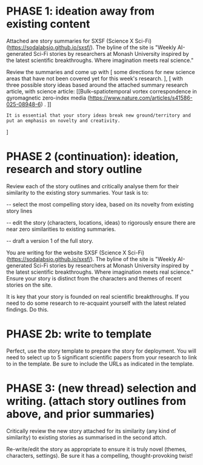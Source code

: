 # PHASE 1: ideation away from existing content

Attached are story summaries for SXSF (Science X Sci-Fi)(https://sodalabsio.github.io/sxsf/). The byline of the site is "Weekly AI-generated Sci-Fi stories by researchers at Monash University inspired by the latest scientific breakthroughs. Where imagination meets real science." 

Review the summaries and come up with [
    some directions for new science areas that have not been covered yet for this week's research.
],
[
    with three possible story ideas based around the attached summary research article, with science article: [[Bulk–spatiotemporal vortex correspondence in gyromagnetic zero-index media (https://www.nature.com/articles/s41586-025-08948-6) . ]]

    It is essential that your story ideas break new ground/territory and put an emphasis on novelty and creativity.
]

# PHASE 2 (continuation): ideation, research and story outline

Review each of the story outlines and critically analyse them for their similarity to the existing story summaries. Your task is to:

-- select the most compelling story idea, based on its novelty from existing story lines

-- edit the story (characters, locations, ideas) to rigorously ensure there are near zero similarities to existing summaries.

-- draft a version 1 of the full story.

You are writing for the website SXSF (Science X Sci-Fi)(https://sodalabsio.github.io/sxsf/). The byline of the site is "Weekly AI-generated Sci-Fi stories by researchers at Monash University inspired by the latest scientific breakthroughs. Where imagination meets real science." Ensure your story is distinct from the characters and themes of recent stories on the site.

It is key that your story is founded on real scientific breakthroughs. If you need to do some research to re-acquaint yourself with the latest related findings. Do this.

# PHASE 2b: write to template

Perfect, use the story template to prepare the story for deployment. You will need to select up to 5 significant scientific papers from your research to link to in the template. Be sure to include the URLs as indicated in the template.

# PHASE 3: (new thread) selection and writing. (attach story outlines from above, and prior summaries)

Critically review the new story attached for its similarity (any kind of similarity) to existing stories as summarised in the second attch.

Re-write/edit the story as appropriate to ensure it is truly novel (themes, characters, settings). Be sure it has a compelling, thought-provoking twist!

